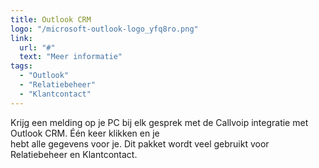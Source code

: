 ```yaml
---
title: Outlook CRM
logo: "/microsoft-outlook-logo_yfq8ro.png"
link:
  url: "#"
  text: "Meer informatie"
tags:
  - "Outlook"
  - "Relatiebeheer"
  - "Klantcontact"
---
```

Krijg een melding op je PC bij elk gesprek met de Callvoip integratie met Outlook CRM. Één keer klikken en je<br>
hebt alle gegevens voor je. Dit pakket wordt veel gebruikt voor Relatiebeheer en Klantcontact.
